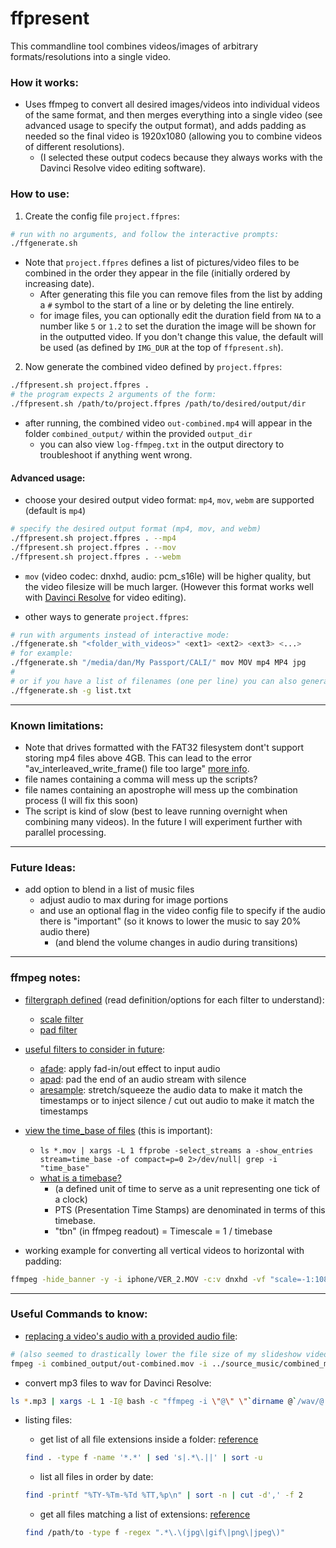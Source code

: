 # ffpresent
This commandline tool combines videos/images of arbitrary formats/resolutions into a single video.

### How it works:
* Uses ffmpeg to convert all desired images/videos into individual videos of the same format, and then merges everything into a single video (see advanced usage to specify the output format), and adds padding as needed so the final video is 1920x1080 (allowing you to combine videos of different resolutions).
  * (I selected these output codecs because they always works with the Davinci Resolve video editing software).

### How to use:
1. Create the config file `project.ffpres`:
````bash
# run with no arguments, and follow the interactive prompts:
./ffgenerate.sh
````

  * Note that `project.ffpres` defines a list of pictures/video files to be combined in the order they appear in the file (initially ordered by increasing date).
    * After generating this file you can remove files from the list by adding a `#` symbol to the start of a line or by deleting the line entirely.
    * for image files, you can optionally edit the duration field from `NA` to a number like `5` or `1.2` to set the duration the image will be shown for in the outputted video.  If you don't change this value, the default will be used (as defined by `IMG_DUR` at the top of `ffpresent.sh`).

2. Now generate the combined video defined by `project.ffpres`:
````bash
./ffpresent.sh project.ffpres .
# the program expects 2 arguments of the form:
./ffpresent.sh /path/to/project.ffpres /path/to/desired/output/dir
````

* after running, the combined video `out-combined.mp4` will appear in the folder `combined_output/` within the provided `output_dir`
  * you can also view `log-ffmpeg.txt` in the output directory to troubleshoot if anything went wrong.

#### Advanced usage:
* choose your desired output video format: `mp4`, `mov`, `webm` are supported (default is `mp4`)
````bash
# specify the desired output format (mp4, mov, and webm)
./ffpresent.sh project.ffpres . --mp4
./ffpresent.sh project.ffpres . --mov
./ffpresent.sh project.ffpres . --webm
````

  * `mov` (video codec: dnxhd, audio: pcm_s16le) will be higher quality, but the video filesize will be much larger.  (However this format works well with [Davinci Resolve](https://www.blackmagicdesign.com/products/davinciresolve/) for video editing).


* other ways to generate `project.ffpres`:
````bash
# run with arguments instead of interactive mode:
./ffgenerate.sh "<folder_with_videos>" <ext1> <ext2> <ext3> <...>
# for example:
./ffgenerate.sh "/media/dan/My Passport/CALI/" mov MOV mp4 MP4 jpg
#
# or if you have a list of filenames (one per line) you can also generate project.ffpres with:
./ffgenerate.sh -g list.txt
````

---
### Known limitations:
* Note that drives formatted with the FAT32 filesystem dont't support storing mp4 files above 4GB.  This can lead to the error "av_interleaved_write_frame() file too large" [more info](https://stackoverflow.com/q/29179624).
* file names containing a comma will mess up the scripts?
* file names containing an apostrophe will mess up the combination process (I will fix this soon)
* The script is kind of slow (best to leave running overnight when combining many videos).  In the future I will experiment further with parallel processing.

---
### Future Ideas:
* add option to blend in a list of music files
  * adjust audio to max during for image portions
  * and use an optional flag in the video config file to specify if the audio there is "important" (so it knows to lower the music to say 20% audio there)
    * (and blend the volume changes in audio during transitions)

---
### ffmpeg notes:
* [filtergraph defined](http://ffmpeg.org/ffmpeg-filters.html#Filtergraph-description) (read definition/options for each filter to understand):
  * [scale filter](https://ffmpeg.org/ffmpeg-filters.html#scale-1)
  * [pad filter](https://ffmpeg.org/ffmpeg-filters.html#pad-1)

* [useful filters to consider in future](https://ffmpeg.org/ffmpeg-filters.html):
  * [afade](https://ffmpeg.org/ffmpeg-filters.html#afade-1): apply fad-in/out effect to input audio
  * [apad](https://ffmpeg.org/ffmpeg-filters.html#apad): pad the end of an audio stream with silence
  * [aresample](https://ffmpeg.org/ffmpeg-filters.html#aresample-1): stretch/squeeze the audio data to make it match the timestamps or to inject silence / cut out audio to make it match the timestamps

* [view the time_base of files](https://video.stackexchange.com/a/19238) (this is important):
  * `ls *.mov | xargs -L 1 ffprobe -select_streams a -show_entries stream=time_base -of compact=p=0 2>/dev/null| grep -i "time_base"`
  * [what is a timebase?](https://stackoverflow.com/a/43337235)
    - (a defined unit of time to serve as a unit representing one tick of a clock)
    -  PTS (Presentation Time Stamps) are denominated in terms of this timebase.
    - "tbn" (in ffmpeg readout) = Timescale = 1 / timebase

* working example for converting all vertical videos to horizontal with padding:
````bash
ffmpeg -hide_banner -y -i iphone/VER_2.MOV -c:v dnxhd -vf "scale=-1:1080,pad=1920:1080:(ow-iw)/2:color=AliceBlue,fps=30000/1001,format=yuv422p" -b:v 45M -c:a pcm_s16le /tmp/converted_vids/iphone_ver2.mov
````

---
### Useful Commands to know:

* [replacing a video's audio with a provided audio file](https://superuser.com/a/277667 ):
````bash
# (also seemed to drastically lower the file size of my slideshow video without much noticeable quality drop):
fmpeg -i combined_output/out-combined.mov -i ../source_music/combined_music/combined-music.mp3 -map 0:v:0 -map 1:a:0 -shortest  combined_output/v4-with_music.mov
````

* convert mp3 files to wav for Davinci Resolve:
````bash
ls *.mp3 | xargs -L 1 -I@ bash -c "ffmpeg -i \"@\" \"`dirname @`/wav/@.wav\""
````

* listing files:
    * get list of all file extensions inside a folder: [reference](https://stackoverflow.com/a/4998326)
    ````bash
    find . -type f -name '*.*' | sed 's|.*\.||' | sort -u
    ````

    * list all files in order by date:
    ````bash
    find -printf "%TY-%Tm-%Td %TT,%p\n" | sort -n | cut -d',' -f 2
    ````

    * get all files matching a list of extensions: [reference](https://stackoverflow.com/a/2622857)
    ````bash
    find /path/to -type f -regex ".*\.\(jpg\|gif\|png\|jpeg\)"
    ````
